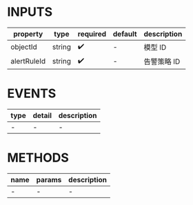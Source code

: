 [//]: # "business-bricks/monitor-alert/alert-rule-edit.ts"

# INPUTS

| property    | type   | required | default | description |
| ----------- | ------ | -------- | ------- | ----------- |
| objectId    | string | ✔️       | -       | 模型 ID     | - |
| alertRuleId | string | ✔️       | -       | 告警策略 ID | - |

# EVENTS

| type | detail | description |
| ---- | ------ | ----------- |
| -    | -      | -           |

# METHODS

| name | params | description |
| ---- | ------ | ----------- |
| -    | -      | -           |
